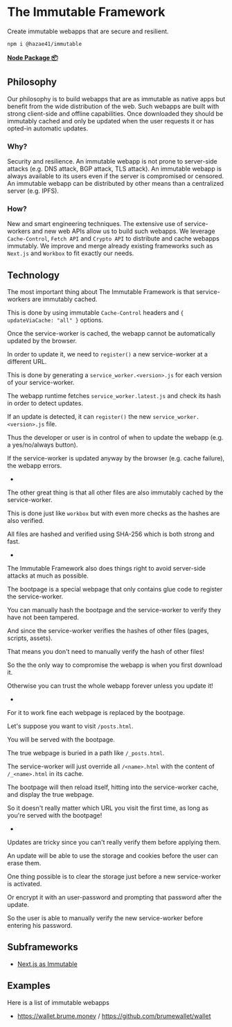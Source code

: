 # The Immutable Framework

Create immutable webapps that are secure and resilient.

```bash
npm i @hazae41/immutable
```

[**Node Package 📦**](https://www.npmjs.com/package/@hazae41/immutable)

## Philosophy

Our philosophy is to build webapps that are as immutable as native apps but benefit from the wide distribution of the web. Such webapps are built with strong client-side and offline capabilities. Once downloaded they should be immutably cached and only be updated when the user requests it or has opted-in automatic updates.

### Why?

Security and resilience. An immutable webapp is not prone to server-side attacks (e.g. DNS attack, BGP attack, TLS attack). An immutable webapp is always available to its users even if the server is compromised or censored. An immutable webapp can be distributed by other means than a centralized server (e.g. IPFS).

### How?

New and smart engineering techniques. The extensive use of service-workers and new web APIs allow us to build such webapps. We leverage `Cache-Control`, `Fetch API` and `Crypto API` to distribute and cache webapps immutably. We improve and merge already existing frameworks such as `Next.js` and `Workbox` to fit exactly our needs.

## Technology

The most important thing about The Immutable Framework is that service-workers are immutably cached.

This is done by using immutable `Cache-Control` headers and `{ updateViaCache: "all" }` options.

Once the service-worker is cached, the webapp cannot be automatically updated by the browser.

In order to update it, we need to `register()` a new service-worker at a different URL.

This is done by generating a `service_worker.<version>.js` for each version of your service-worker.

The webapp runtime fetches `service_worker.latest.js` and check its hash in order to detect updates.

If an update is detected, it can `register()` the new `service_worker.<version>.js` file.

Thus the developer or user is in control of when to update the webapp (e.g. a yes/no/always button).

If the service-worker is updated anyway by the browser (e.g. cache failure), the webapp errors.

-

The other great thing is that all other files are also immutably cached by the service-worker.

This is done just like `workbox` but with even more checks as the hashes are also verified.

All files are hashed and verified using SHA-256 which is both strong and fast.

-

The Immutable Framework also does things right to avoid server-side attacks at much as possible.

The bootpage is a special webpage that only contains glue code to register the service-worker.

You can manually hash the bootpage and the service-worker to verify they have not been tampered.

And since the service-worker verifies the hashes of other files (pages, scripts, assets).

That means you don't need to manually verify the hash of other files!

So the the only way to compromise the webapp is when you first download it.

Otherwise you can trust the whole webapp forever unless you update it!

-

For it to work fine each webpage is replaced by the bootpage.

Let's suppose you want to visit `/posts.html`.

You will be served with the bootpage.

The true webpage is buried in a path like `/_posts.html`.

The service-worker will just override all `/<name>.html` with the content of `/_<name>.html` in its cache.

The bootpage will then reload itself, hitting into the service-worker cache, and display the true webpage.

So it doesn't really matter which URL you visit the first time, as long as you're served with the bootpage!

-

Updates are tricky since you can't really verify them before applying them.

An update will be able to use the storage and cookies before the user can erase them.

One thing possible is to clear the storage just before a new service-worker is activated.

Or encrypt it with an user-password and prompting that password after the update.

So the user is able to manually verify the new service-worker before entering his password.

## Subframeworks

- [Next.js as Immutable](https://github.com/hazae41/next-as-immutable)

## Examples

Here is a list of immutable webapps

- https://wallet.brume.money / https://github.com/brumewallet/wallet
